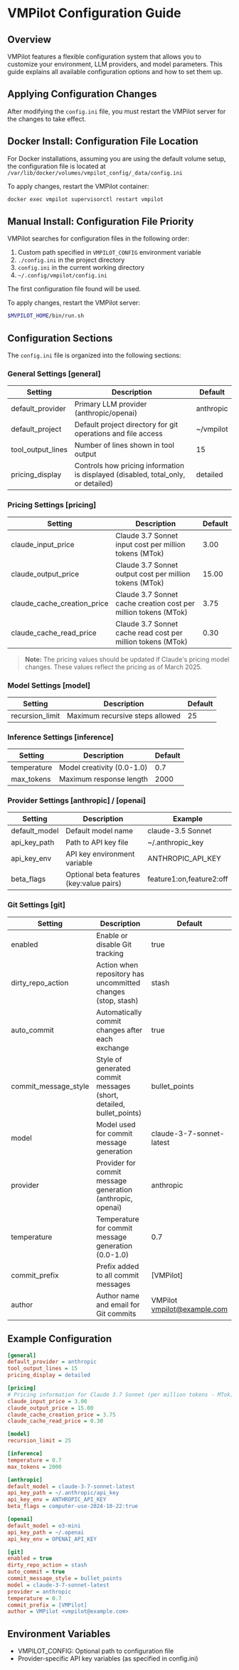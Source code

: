 # VMPilot Configuration Guide

## Overview
VMPilot features a flexible configuration system that allows you to customize your environment, LLM providers, and model parameters. This guide explains all available configuration options and how to set them up.

## Applying Configuration Changes
After modifying the `config.ini` file, you must restart the VMPilot server for the changes to take effect.
## Docker Install: Configuration File Location
For Docker installations, assuming you are using the default volume setup, the configuration file is located at `/var/lib/docker/volumes/vmpilot_config/_data/config.ini`

To apply changes, restart the VMPilot container:
```bash
docker exec vmpilot supervisorctl restart vmpilot
```


## Manual Install: Configuration File Priority
VMPilot searches for configuration files in the following order:

1. Custom path specified in `VMPILOT_CONFIG` environment variable
2. `./config.ini` in the project directory
3. `config.ini` in the current working directory
4. `~/.config/vmpilot/config.ini`

The first configuration file found will be used.

To apply changes, restart the VMPilot server:
```bash
$MVPILOT_HOME/bin/run.sh
```

## Configuration Sections
The `config.ini` file is organized into the following sections:

### General Settings [general]
| Setting | Description | Default |
|---------|-------------|---------|
| default_provider | Primary LLM provider (anthropic/openai) | anthropic |
| default_project | Default project directory for git operations and file access | ~/vmpilot |
| tool_output_lines | Number of lines shown in tool output | 15 |
| pricing_display | Controls how pricing information is displayed (disabled, total_only, or detailed) | detailed |

### Pricing Settings [pricing]
| Setting | Description | Default |
|---------|-------------|---------|
| claude_input_price | Claude 3.7 Sonnet input cost per million tokens (MTok) | 3.00 |
| claude_output_price | Claude 3.7 Sonnet output cost per million tokens (MTok) | 15.00 |
| claude_cache_creation_price | Claude 3.7 Sonnet cache creation cost per million tokens (MTok) | 3.75 |
| claude_cache_read_price | Claude 3.7 Sonnet cache read cost per million tokens (MTok) | 0.30 |

> **Note:** The pricing values should be updated if Claude's pricing model changes. These values reflect the pricing as of March 2025.

### Model Settings [model]
| Setting | Description | Default |
|---------|-------------|---------|
| recursion_limit | Maximum recursive steps allowed | 25 |

### Inference Settings [inference]
| Setting | Description | Default |
|---------|-------------|---------|
| temperature | Model creativity (0.0-1.0) | 0.7 |
| max_tokens | Maximum response length | 2000 |

### Provider Settings [anthropic] / [openai]
| Setting | Description | Example |
|---------|-------------|---------|
| default_model | Default model name | claude-3.5 Sonnet |
| api_key_path | Path to API key file | ~/.anthropic_key |
| api_key_env | API key environment variable | ANTHROPIC_API_KEY |
| beta_flags | Optional beta features (key:value pairs) | feature1:on,feature2:off |

### Git Settings [git]
| Setting | Description | Default |
|---------|-------------|---------|
| enabled | Enable or disable Git tracking | true |
| dirty_repo_action | Action when repository has uncommitted changes (stop, stash) | stash |
| auto_commit | Automatically commit changes after each exchange | true |
| commit_message_style | Style of generated commit messages (short, detailed, bullet_points) | bullet_points |
| model | Model used for commit message generation | claude-3-7-sonnet-latest |
| provider | Provider for commit message generation (anthropic, openai) | anthropic |
| temperature | Temperature for commit message generation (0.0-1.0) | 0.7 |
| commit_prefix | Prefix added to all commit messages | [VMPilot] |
| author | Author name and email for Git commits | VMPilot <vmpilot@example.com> |

## Example Configuration
```ini
[general]
default_provider = anthropic
tool_output_lines = 15
pricing_display = detailed

[pricing]
# Pricing information for Claude 3.7 Sonnet (per million tokens - MTok)
claude_input_price = 3.00
claude_output_price = 15.00
claude_cache_creation_price = 3.75
claude_cache_read_price = 0.30

[model]
recursion_limit = 25

[inference]
temperature = 0.7
max_tokens = 2000

[anthropic]
default_model = claude-3-7-sonnet-latest
api_key_path = ~/.anthropic/api_key
api_key_env = ANTHROPIC_API_KEY
beta_flags = computer-use-2024-10-22:true

[openai]
default_model = o3-mini
api_key_path = ~/.openai
api_key_env = OPENAI_API_KEY

[git]
enabled = true
dirty_repo_action = stash
auto_commit = true
commit_message_style = bullet_points
model = claude-3-7-sonnet-latest
provider = anthropic
temperature = 0.7
commit_prefix = [VMPilot]
author = VMPilot <vmpilot@example.com>
```

## Environment Variables
- VMPILOT_CONFIG: Optional path to configuration file
- Provider-specific API key variables (as specified in config.ini)
